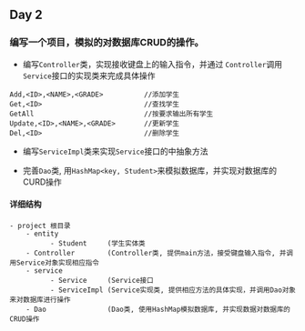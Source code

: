 ## Day 2
### 编写一个项目，模拟的对数据库CRUD的操作。


- 编写``` Controller ```类，实现接收键盘上的输入指令，并通过 ```Controller```调用```Service```接口的实现类来完成具体操作

```
Add,<ID>,<NAME>,<GRADE>          //添加学生 
Get,<ID>                         //查找学生
GetAll                           //按要求输出所有学生
Update,<ID>,<NAME>,<GRADE>       //更新学生
Del,<ID>                         //删除学生
```

- 编写```ServiceImpl```类来实现```Service```接口的中抽象方法

- 完善```Dao```类, 用```HashMap<key, Student>```来模拟数据库，并实现对数据库的CURD操作

#### 详细结构

```
- project 根目录
    - entity
          - Student     (学生实体类
    - Controller        (Controller类, 提供main方法，接受键盘输入指令, 并调用Service对象实现相应指令
    - service
          - Service     (Service接口
          - ServiceImpl (Service实现类, 提供相应方法的具体实现，并调用Dao对象来对数据库进行操作
    - Dao               (Dao类, 使用HashMap模拟数据库, 并实现数据对数据库的CRUD操作
```
